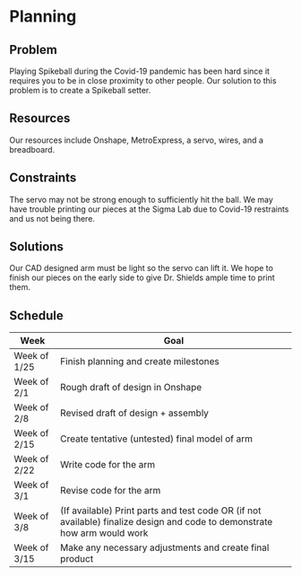 # Planning

## Problem
Playing Spikeball during the Covid-19 pandemic has been hard since it requires you to be in close proximity to other people. Our solution to this problem is to create a Spikeball setter.

## Resources
Our resources include Onshape, MetroExpress, a servo, wires, and a breadboard.

## Constraints
The servo may not be strong enough to sufficiently hit the ball. We may have trouble printing our pieces at the Sigma Lab due to Covid-19 restraints and us not being there.

## Solutions
 Our CAD designed arm must be light so the servo can lift it. We hope to finish our pieces on the early side to give Dr. Shields ample time to print them.

## Schedule

| Week | Goal |
| ---- | ---- |
| Week of 1/25 | Finish planning and create milestones |
| Week of 2/1 | Rough draft of design in Onshape |
| Week of 2/8 | Revised draft of design + assembly |
| Week of 2/15 | Create tentative (untested) final model of arm |
| Week of 2/22 | Write code for the arm |
| Week of 3/1 | Revise code for the arm |
| Week of 3/8 | (If available) Print parts and test code OR (if not available) finalize design and code to demonstrate how arm would work |
| Week of 3/15 | Make any necessary adjustments and create final product |
